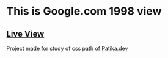 # This is Google.com 1998 view

## [Live View](mhtkoc.github.io/google_1998)

Project made for study of css path of [Patika.dev](www.patika.dev)
